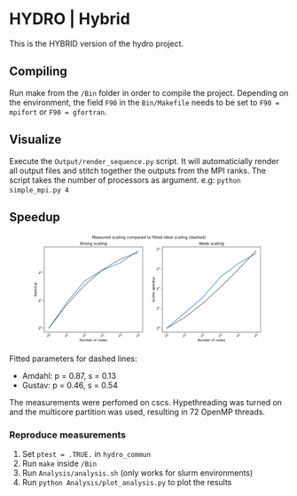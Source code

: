 # HYDRO | Hybrid

This is the HYBRID version of the hydro project.

## Compiling

Run make from the ``/Bin`` folder in order to compile the project. Depending on the environment, the field ``F90`` in the ``Bin/Makefile`` needs to be set to ``F90 = mpifort`` or ``F90 = gfortran``.

## Visualize

Execute the ``Output/render_sequence.py`` script. It will automaticially render all output files and stitch together the outputs from the MPI ranks. The script takes the number of processors as argument. e.g: ``python simple_mpi.py 4``


## Speedup
![Alt text](TP_hydro/Analysis/scaling_hybrid.svg)

Fitted parameters for dashed lines:
- Amdahl: p = 0.87, s = 0.13
- Gustav: p = 0.46, s = 0.54

The measurements were perfomed on cscs. Hypethreading was turned on and the multicore partition was used, resulting in 72 OpenMP threads.

### Reproduce measurements

1. Set ``ptest = .TRUE.`` in ``hydro_commun``
2. Run ``make`` inside ``/Bin``
3. Run ``Analysis/analysis.sh`` (only works for slurm environments)
4. Run ``python Analysis/plot_analysis.py`` to plot the results
